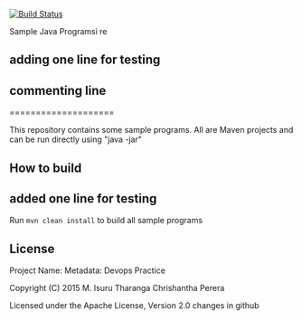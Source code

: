 [![Build Status](https://travis-ci.org/chrishantha/sample-java-programs.svg?branch=master)](https://travis-ci.org/chrishantha/sample-java-programs)

Sample Java Programsi re    

## adding one line for testing
## commenting line
====================

This repository contains some sample programs. All are Maven projects and can be run directly using "java -jar"

## How to build
## added one line for testing
Run `mvn clean install` to build all sample programs

## License
Project Name:
    Metadata: Devops Practice

Copyright (C) 2015 M. Isuru Tharanga Chrishantha Perera

Licensed under the Apache License, Version 2.0
changes in github
